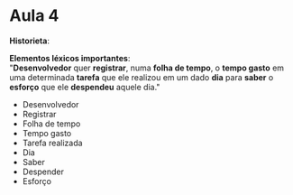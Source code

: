 # Aula 4

**Historieta**:  

**Elementos léxicos importantes**:  
"**Desenvolvedor** quer **registrar**, numa **folha de tempo**, o **tempo gasto** em uma determinada **tarefa** que ele realizou em um dado **dia** para **saber** o **esforço** que ele **despendeu** aquele dia."
* Desenvolvedor
* Registrar
* Folha de tempo
* Tempo gasto
* Tarefa realizada
* Dia
* Saber
* Despender
* Esforço
